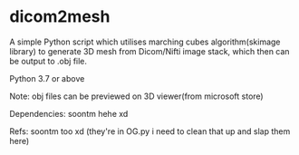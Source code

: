 # dicom2mesh
A simple Python script which utilises marching cubes algorithm(skimage library) to generate 3D mesh from Dicom/Nifti image stack, which then can be output to .obj file.

Python 3.7 or above

Note: obj files can be previewed on 3D viewer(from microsoft store)

Dependencies:
soontm hehe xd 

Refs:
soontm too xd (they're in OG.py i need to clean that up and slap them here)
